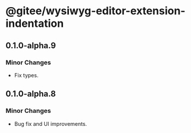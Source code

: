 # @gitee/wysiwyg-editor-extension-indentation

## 0.1.0-alpha.9

### Minor Changes

- Fix types.

## 0.1.0-alpha.8

### Minor Changes

- Bug fix and UI improvements.
